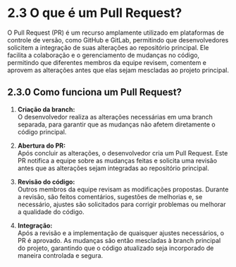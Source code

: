 # 2.3 O que é um Pull Request?

O Pull Request (PR) é um recurso amplamente utilizado em plataformas de controle de versão, como GitHub e GitLab, permitindo que desenvolvedores solicitem a integração de suas alterações ao repositório principal. Ele facilita a colaboração e o gerenciamento de mudanças no código, permitindo que diferentes membros da equipe revisem, comentem e aprovem as alterações antes que elas sejam mescladas ao projeto principal.


## 2.3.0 Como funciona um Pull Request?

1. **Criação da branch:**  
   O desenvolvedor realiza as alterações necessárias em uma branch separada, para garantir que as mudanças não afetem diretamente o código principal.

2. **Abertura do PR:**  
   Após concluir as alterações, o desenvolvedor cria um Pull Request. Este PR notifica a equipe sobre as mudanças feitas e solicita uma revisão antes que as alterações sejam integradas ao repositório principal.

3. **Revisão do código:**  
   Outros membros da equipe revisam as modificações propostas. Durante a revisão, são feitos comentários, sugestões de melhorias e, se necessário, ajustes são solicitados para corrigir problemas ou melhorar a qualidade do código.

4. **Integração:**  
   Após a revisão e a implementação de quaisquer ajustes necessários, o PR é aprovado. As mudanças são então mescladas à branch principal do projeto, garantindo que o código atualizado seja incorporado de maneira controlada e segura.